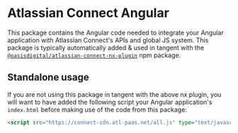 # Atlassian Connect Angular

This package contains the Angular code needed to integrate your Angular application with Atlassian Connect's APIs and global JS system. This package is typically automatically added & used in tangent with the [`@oasisdigital/atlassian-connect-nx-plugin`](https://www.npmjs.com/package/@oasisdigital/atlassian-connect-nx-plugin) npm package.

## Standalone usage

If you are not using this package in tangent with the above nx plugin, you will want to have added the following script your Angular application's `index.html` before making use of the code from this package:

```html
<script src="https://connect-cdn.atl-paas.net/all.js" type="text/javascript" async></script>
```
